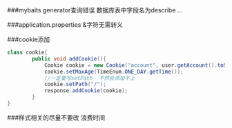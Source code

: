 ###mybaits generator查询错误
数据库表中字段名为describe ...

###application.properties 
&字符无需转义

###cookie添加
```java
class cookie{
        public void addCookie(){
            Cookie cookie = new Cookie("account", user.getAccount().toString());
            cookie.setMaxAge(TimeEnum.ONE_DAY.getTime());
            //一定要写setPath  不然会添加不上
            cookie.setPath("/");
            response.addCookie(cookie);
        }
}
 ```
 
 ###样式相关的尽量不要改
 浪费时间

